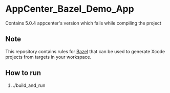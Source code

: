 # AppCenter_Bazel_Demo_App
Contains 5.0.4 appcenter's version which fails while compiling the project


## Note
This repository contains rules for [Bazel](https://bazel.build) that can be used to generate Xcode projects from targets in your workspace.

## How to run
1. ./build_and_run
